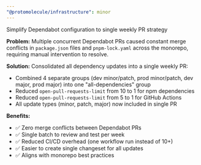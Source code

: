 ```yaml
---
"@protomolecule/infrastructure": minor
---
```


Simplify Dependabot configuration to single weekly PR strategy

**Problem:** Multiple concurrent Dependabot PRs caused constant merge conflicts in `package.json` files and `pnpm-lock.yaml` across the monorepo, requiring manual intervention to resolve.

**Solution:** Consolidated all dependency updates into a single weekly PR:

- Combined 4 separate groups (dev minor/patch, prod minor/patch, dev major, prod major) into one "all-dependencies" group
- Reduced `open-pull-requests-limit` from 10 to 1 for npm dependencies
- Reduced `open-pull-requests-limit` from 5 to 1 for GitHub Actions
- All update types (minor, patch, major) now included in single PR

**Benefits:**

- ✅ Zero merge conflicts between Dependabot PRs
- ✅ Single batch to review and test per week
- ✅ Reduced CI/CD overhead (one workflow run instead of 10+)
- ✅ Easier to create single changeset for all updates
- ✅ Aligns with monorepo best practices
